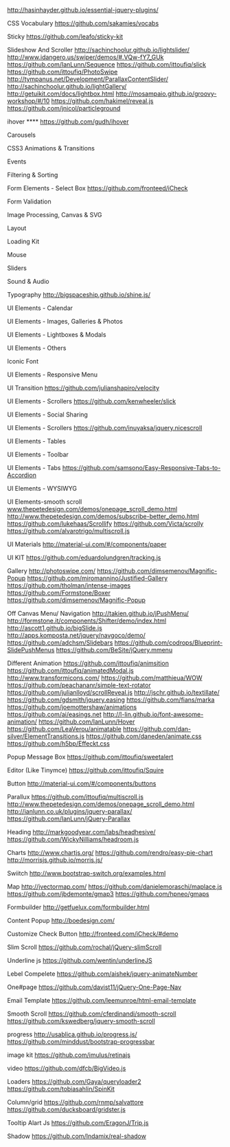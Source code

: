 http://hasinhayder.github.io/essential-jquery-plugins/

CSS Vocabulary
https://github.com/sakamies/vocabs


Sticky
https://github.com/leafo/sticky-kit

Slideshow And Scroller
http://sachinchoolur.github.io/lightslider/
http://www.idangero.us/swiper/demos/#.VQw-fY7_GUk
https://github.com/IanLunn/Sequence
https://github.com/ittoufiq/slick
https://github.com/ittoufiq/PhotoSwipe
http://tympanus.net/Development/ParallaxContentSlider/
http://sachinchoolur.github.io/lightGallery/
http://getuikit.com/docs/lightbox.html
http://mosampaio.github.io/groovy-workshop/#/10
https://github.com/hakimel/reveal.js
https://github.com/jnicol/particleground


ihover ****
https://github.com/gudh/ihover


Carousels


CSS3 Animations & Transitions



Events


Filtering & Sorting


Form Elements - Select Box
https://github.com/fronteed/iCheck


Form Validation


Image Processing, Canvas & SVG


Layout


Loading Kit


Mouse


Sliders


Sound & Audio


Typography
http://bigspaceship.github.io/shine.js/


UI Elements - Calendar



UI Elements - Images, Galleries & Photos



UI Elements - Lightboxes & Modals



UI Elements - Others



Iconic Font



UI Elements - Responsive Menu


UI Transition 
https://github.com/julianshapiro/velocity


UI Elements - Scrollers
https://github.com/kenwheeler/slick


UI Elements - Social Sharing



UI Elements - Scrollers
https://github.com/inuyaksa/jquery.nicescroll



UI Elements - Tables




UI Elements - Toolbar




UI Elements - Tabs
https://github.com/samsono/Easy-Responsive-Tabs-to-Accordion




UI Elements - WYSIWYG



UI Elements-smooth scroll
www.thepetedesign.com/demos/onepage_scroll_demo.html
http://www.thepetedesign.com/demos/subscribe-better_demo.html
https://github.com/lukehaas/Scrollify
https://github.com/Victa/scrolly
https://github.com/alvarotrigo/multiscroll.js


UI Materials
http://material-ui.com/#/components/paper


UI KIT
https://github.com/eduardolundgren/tracking.js



Gallery
http://photoswipe.com/
https://github.com/dimsemenov/Magnific-Popup
https://github.com/miromannino/Justified-Gallery
https://github.com/tholman/intense-images
https://github.com/Formstone/Boxer
https://github.com/dimsemenov/Magnific-Popup


Off Canvas Menu/ Navigation
http://takien.github.io/jPushMenu/
http://formstone.it/components/Shifter/demo/index.html
http://ascott1.github.io/bigSlide.js
http://apps.komposta.net/jquery/navgoco/demo/
https://github.com/adchsm/Slidebars
https://github.com/codrops/Blueprint-SlidePushMenus
https://github.com/BeSite/jQuery.mmenu


Different Animation
https://github.com/ittoufiq/animsition
https://github.com/ittoufiq/animatedModal.js
http://www.transformicons.com/
https://github.com/matthieua/WOW
https://github.com/peachananr/simple-text-rotator
https://github.com/julianlloyd/scrollReveal.js
http://jschr.github.io/textillate/
https://github.com/gdsmith/jquery.easing
https://github.com/fians/marka
https://github.com/joemottershaw/animations
https://github.com/ai/easings.net
http://l-lin.github.io/font-awesome-animation/
https://github.com/IanLunn/Hover
https://github.com/LeaVerou/animatable
https://github.com/dan-silver/ElementTransitions.js
https://github.com/daneden/animate.css
https://github.com/h5bp/Effeckt.css


Popup Message Box
https://github.com/ittoufiq/sweetalert

Editor (Like Tinymce)
https://github.com/ittoufiq/Squire

Button
http://material-ui.com/#/components/buttons


Parallux
https://github.com/ittoufiq/multiscroll.js
http://www.thepetedesign.com/demos/onepage_scroll_demo.html
http://ianlunn.co.uk/plugins/jquery-parallax/
https://github.com/IanLunn/jQuery-Parallax

Heading
http://markgoodyear.com/labs/headhesive/
https://github.com/WickyNilliams/headroom.js

Charts
http://www.chartjs.org/
https://github.com/rendro/easy-pie-chart
http://morrisjs.github.io/morris.js/

Swiitch
http://www.bootstrap-switch.org/examples.html

Map
http://jvectormap.com/
https://github.com/danielemoraschi/maplace.js
https://github.com/jbdemonte/gmap3
https://github.com/hpneo/gmaps

Formbuilder
http://getfuelux.com/formbuilder.html

Content Popup
http://boedesign.com/


Customize Check Button
http://fronteed.com/iCheck/#demo

Slim Scroll
https://github.com/rochal/jQuery-slimScroll

Underline js
https://github.com/wentin/underlineJS

Lebel Compelete
https://github.com/aishek/jquery-animateNumber


One#page
https://github.com/davist11/jQuery-One-Page-Nav


Email Template
https://github.com/leemunroe/html-email-template


Smooth Scroll
https://github.com/cferdinandi/smooth-scroll
https://github.com/kswedberg/jquery-smooth-scroll

progress
http://usablica.github.io/progress.js/
https://github.com/minddust/bootstrap-progressbar


image kit
https://github.com/imulus/retinajs


video
https://github.com/dfcb/BigVideo.js


Loaders
https://github.com/Gaya/queryloader2
https://github.com/tobiasahlin/SpinKit

Column/grid
https://github.com/rnmp/salvattore
https://github.com/ducksboard/gridster.js


Tooltip Alart Js
https://github.com/EragonJ/Trip.js

Shadow
https://github.com/Indamix/real-shadow
